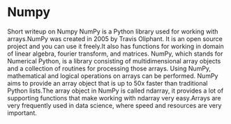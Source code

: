 # Numpy
Short writeup on Numpy
NumPy is a Python library used for working with arrays.NumPy was created in 2005 by Travis Oliphant. It is an open source project and you can use it freely.It also has functions for working in domain of linear algebra, fourier transform, and matrices.
NumPy, which stands for Numerical Python, is a library consisting of multidimensional array objects and a collection of routines for processing those arrays. Using NumPy, mathematical and logical operations on arrays can be performed.
NumPy aims to provide an array object that is up to 50x faster than traditional Python lists.The array object in NumPy is called ndarray, it provides a lot of supporting functions that make working with ndarray very easy.Arrays are very frequently used in data science, where speed and resources are very important.
